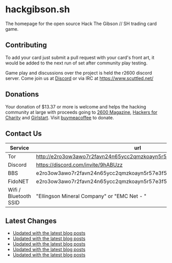 # hackgibson.sh
The homepage for the open source Hack The Gibson // SH trading card game.


## Contributing

To add your card just submit a pull request with your card's front art, it would be added to the next run of set after community play testing.

Game play and discussions over the project is held the r2600 discord server. Come join us at [Discord](https://discord.com/invite/9hABUzz) or via IRC at https://www.scuttled.net/


## Donations

Your donation of $13.37 or more is welcome and helps the hacking community at large with proceeds going to [2600 Magazine](https://2600.com/), [Hackers for Charity](https://hackersforcharity.org) and [Girlstart](https://girlstart.org).  Visit [buymeacoffee](https://www.buymeacoffee.com/hackgibson.sh) to donate.


## Contact Us

Service | url
-|-
Tor | http://e2ro3ow3awo7r2favn24n65ycc2qmzkoayn5r57e3f56nvjwdcgg32ad.onion
Discord | https://discord.com/invite/9hABUzz
BBS | e2ro3ow3awo7r2favn24n65ycc2qmzkoayn5r57e3f56nvjwdcgg32ad.onion:23
FidoNET | e2ro3ow3awo7r2favn24n65ycc2qmzkoayn5r57e3f56nvjwdcgg32ad.onion:24554
Wifi / Bluetooth SSID | "Ellingson Mineral Company" or "EMC Net - <fidonet address>"

## Latest Changes
<!-- BLOG-POST-LIST:START -->
- [Updated with the latest blog posts](https://github.com/DFW2600/hackgibson.sh/commit/dcefba33209c72edcc5c5e408030bc5b3940f874)
- [Updated with the latest blog posts](https://github.com/DFW2600/hackgibson.sh/commit/8b3057b6af8bca619f99f7b099c6adc7386b08ac)
- [Updated with the latest blog posts](https://github.com/DFW2600/hackgibson.sh/commit/e5b085e7694345113ae26618dfc9fc7a2811bf4b)
- [Updated with the latest blog posts](https://github.com/DFW2600/hackgibson.sh/commit/cce36b024b44b7f44f725b15064cbc29c6153183)
- [Updated with the latest blog posts](https://github.com/DFW2600/hackgibson.sh/commit/0ccc14f872f31061828102f6b1aef3d87bf040bc)
<!-- BLOG-POST-LIST:END -->
